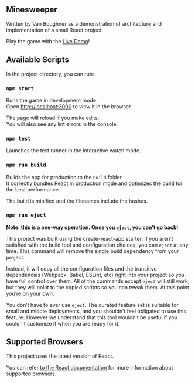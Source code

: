 
## Minesweeper

Written by Van Boughner as a demonstration of architecture and implementation of a small React project.

Play the game with the [Live Demo](https://vans-minesweeper.netlify.com/)!

## Available Scripts

In the project directory, you can run:

### `npm start`

Runs the game in development mode.<br>
Open [http://localhost:3000](http://localhost:3000) to view it in the browser.

The page will reload if you make edits.<br>
You will also see any lint errors in the console.

### `npm test`

Launches the test runner in the interactive watch mode.<br>

### `npm run build`

Builds the app for production to the `build` folder.<br>
It correctly bundles React in production mode and optimizes the build for the best performance.

The build is minified and the filenames include the hashes.<br>

### `npm run eject`

**Note: this is a one-way operation. Once you `eject`, you can’t go back!**

This project was built using the create-react-app starter.
If you aren’t satisfied with the build tool and configuration choices, you can `eject` at any time.
This command will remove the single build dependency from your project.

Instead, it will copy all the configuration files and the transitive dependencies (Webpack, Babel, ESLint, etc)
right into your project so you have full control over them. All of the commands except `eject` will still work,
but they will point to the copied scripts so you can tweak them. At this point you’re on your own.

You don’t have to ever use `eject`. The curated feature set is suitable for small and middle deployments,
and you shouldn’t feel obligated to use this feature.
However we understand that this tool wouldn’t be useful if you couldn’t customize it when you are ready for it.

## Supported Browsers

This project uses the latest version of React.

You can refer [to the React documentation](https://reactjs.org/docs/react-dom.html#browser-support) for more information about supported browsers.
